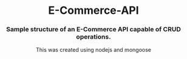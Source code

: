 # <h1 align="center">E-Commerce-API</h1>

<div align="center">
  <h3>Sample structure of an E-Commerce API capable of CRUD operations.</h3>
  This was created using nodejs and mongoose
</div>

